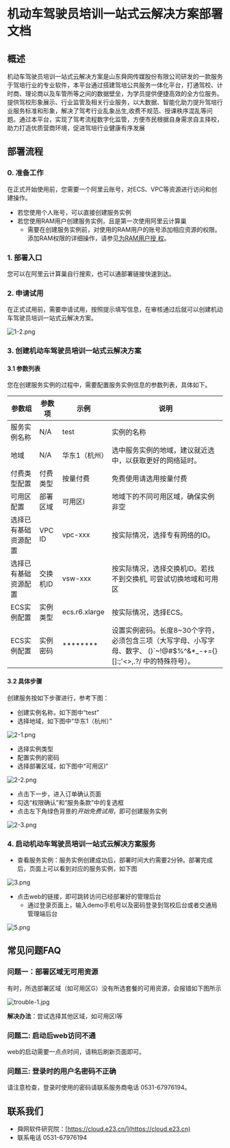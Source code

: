 # 机动车驾驶员培训一站式云解决方案部署文档

## 概述
机动车驾驶员培训一站式云解决方案是山东舜网传媒股份有限公司研发的一款服务于驾培行业的专业软件，本平台通过搭建驾培公共服务一体化平台，打通驾校、计时商、理论商以及车管所等之间的数据壁垒，为学员提供便捷高效的全方位服务。提供驾校形象展示、行业监管及相关行业服务，以大数据、智能化助力提升驾培行业服务标准和形象，解决了驾考行业乱象丛生,收费不规范、授课秩序混乱等问题。通过本平台，实现了驾考流程数字化监管，方便市民根据自身需求自主择校，助力打造优质营商环境，促进驾培行业健康有序发展

## 部署流程

### 0. 准备工作

在正式开始使用前，您需要一个阿里云账号，对ECS、VPC等资源进行访问和创建操作。

- 若您使用个人账号，可以直接创建服务实例
- 若您使用RAM用户创建服务实例，且是第一次使用阿里云计算巢
    - 需要在创建服务实例前，对使用的RAM用户的账号添加相应资源的权限。添加RAM权限的详细操作，请参见[为RAM用户授
      权](https://help.aliyun.com/document_detail/121945.html)。
    
### 1. 部署入口

您可以在阿里云计算巢自行搜索，也可以通部署链接快速到达。

### 2. 申请试用

在正式试用前，需要申请试用，按照提示填写信息，在审核通过后就可以创建机动车驾驶员培训一站式云解决方案。

![1-2.png](1-2.png)

### 3. 创建机动车驾驶员培训一站式云解决方案

#### 3.1 参数列表

您在创建服务实例的过程中，需要配置服务实例信息的参数列表，具体如下。

| 参数组               | 参数项   | 示例          | 说明                                                           |
|--------------------|----------|---------------|--------------------------------------------------------------|
| 服务实例名称         | N/A      | test          | 实例的名称                                                     |
| 地域                 | N/A      | 华东1（杭州）   | 选中服务实例的地域，建议就近选中，以获取更好的网络延时。          |
| 付费类型配置         | 付费类型 | 按量付费      | 免费使用请选用按量付费                                         |
| 可用区配置           | 部署区域 | 可用区I       | 地域下的不同可用区域，确保实例非空                              |
| 选择已有基础资源配置 | VPC ID   | vpc-xxx       | 按实际情况，选择专有网络的ID。                                   |
| 选择已有基础资源配置 | 交换机ID | vsw-xxx       | 按实际情况，选择交换机ID。若找不到交换机, 可尝试切换地域和可用区 |
| ECS实例配置          | 实例类型 | ecs.r6.xlarge |        	按实际情况，选择ECS。               |
| ECS实例配置 | 实例密码 | ******** | 设置实例密码。长度8~30个字符，必须包含三项（大写字母、小写字母、数字、 ()`~!@#$%^&*_-+={}[]:;'<>,.?/ 中的特殊符号）。 |

#### 3.2 具体步骤

创建服务按如下步骤进行，参考下图：

- 创建实例名称，如下图中“test”
- 选择地域，如下图中“华东1（杭州）”

![2-1.png](2-1.png)

- 选择实例类型
- 配置实例的密码
- 选择部署区域，如下图中“可用区I”

![2-2.png](2-2.png)

- 点击下一步，进入订单确认页面
- 勾选“权限确认”和“服务条款”中的复选框
- 点击左下角绿色背景的*开始免费试用*，即可创建服务实例

![2-3.png](2-3.png)

### 4. 启动机动车驾驶员培训一站式云解决方案服务

- 查看服务实例：服务实例创建成功后，部署时间大约需要2分钟。部署完成后，页面上可以看到对应的服务实例，如下图

![3.png](3.png)


- 点击web的链接，即可跳转访问已经部署好的管理后台
    - 通过登录页面上，输入demo手机号以及密码登录到驾校后台或者交通局管理端后台

![5.png](5.png)


## 常见问题FAQ

### 问题一：部署区域无可用资源

有时，所选部署区域（如可用区G）没有所选套餐的可用资源，会报错如下图所示

![trouble-1.jpg](trouble1.jpeg)

**解决办法**：尝试选择其他区域，如可用区I等


### 问题二: 启动后web访问不通

web的启动需要一点点时间，请稍后刷新页面即可。

### 问题三: 登录时的用户名密码不正确

请注意检查，登录时使用的密码请联系服务商电话 0531-67976194。

## 联系我们

- 舜网软件研究院：[https://cloud.e23.cn/](https://cloud.e23.cn)
- 联系电话 0531-67976194


